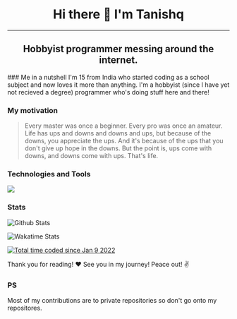 <h1 align='center'>Hi there 👋 I'm Tanishq</h1>
<hr>
<h2 align='center'>Hobbyist programmer messing around the internet.</h2>
### Me in a nutshell
I'm 15 from India who started coding as a school subject and now loves it more than anything. I'm a hobbyist (since I have yet not recieved a degree) programmer who's doing stuff here and there!

### My motivation
> Every master was once a beginner. Every pro was once an amateur.
> Life has ups and downs and downs and ups, but because of the downs, you appreciate the ups. And it's because of the ups that you don't give up hope in the downs. But the point is, ups come with downs, and downs come with ups. That's life.

### Technologies and Tools
<img src='https://cdn.jsdelivr.net/gh/devicons/devicon/icons/devicon/devicon-original.svg'>

### Stats
<p><img src="https://github-readme-stats.vercel.app/api?username=Sadashii&show_icons=true&locale=en&theme=cobalt&count_private=true&?border_radius=0" alt="Github Stats" /></p>
<p><img src="https://github-readme-stats.vercel.app/api/wakatime?username=Sadashi&layout=compact&theme=cobalt" alt="Wakatime Stats" /></p>



<a href="https://wakatime.com/@ce037dec-f387-42b8-b6e4-f638b1f344a4"><img src="https://wakatime.com/badge/user/ce037dec-f387-42b8-b6e4-f638b1f344a4.svg?style=for-the-badge" alt="Total time coded since Jan 9 2022" /></a>

<p align='left'>Thank you for reading! ❤️ See you in my journey! Peace out! ✌️</p>


### PS
Most of my contributions are to private repositories so don't go onto my repositores.
